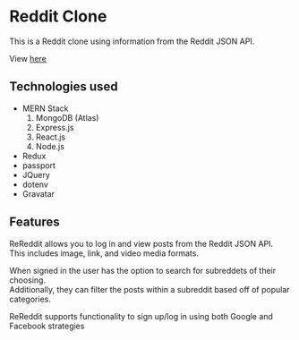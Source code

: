 # Reddit Clone

This is a Reddit clone using information from the Reddit JSON API.

View [here](https://a-reddit-clone.herokuapp.com/)

## Technologies used

* MERN Stack
  1. MongoDB (Atlas)
  2. Express.js
  3. React.js
  4. Node.js
* Redux
* passport
* JQuery
* dotenv
* Gravatar

## Features

ReReddit allows you to log in and view posts from the Reddit JSON API.\
This includes image, link, and video media formats.

When signed in the user has the option to search for subreddets of their choosing.\
Additionally, they can filter the posts within a subreddit based off of popular categories.

ReReddit supports functionality to sign up/log in using both Google and Facebook strategies
